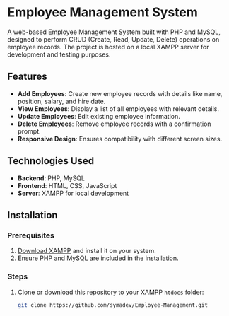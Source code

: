 # Employee Management System

A web-based Employee Management System built with PHP and MySQL, designed to perform CRUD (Create, Read, Update, Delete) operations on employee records. The project is hosted on a local XAMPP server for development and testing purposes.

## Features

- **Add Employees**: Create new employee records with details like name, position, salary, and hire date.
- **View Employees**: Display a list of all employees with relevant details.
- **Update Employees**: Edit existing employee information.
- **Delete Employees**: Remove employee records with a confirmation prompt.
- **Responsive Design**: Ensures compatibility with different screen sizes.

## Technologies Used

- **Backend**: PHP, MySQL
- **Frontend**: HTML, CSS, JavaScript
- **Server**: XAMPP for local development

## Installation

### Prerequisites

1. [Download XAMPP](https://www.apachefriends.org/index.html) and install it on your system.
2. Ensure PHP and MySQL are included in the installation.

### Steps

1. Clone or download this repository to your XAMPP `htdocs` folder:
   ```bash
   git clone https://github.com/symadev/Employee-Management.git

